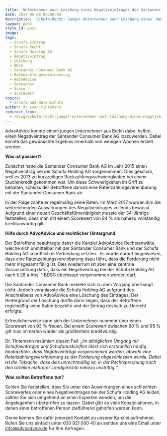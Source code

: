 ```yaml
---
title: 'Unternehmer nach Löschung eines Negativeintrages der Santander Consumer Bank AG wieder kreditwürdig'
date: 2017-05-08 00:00:00
description: 'Schufa-Recht: Junger Unternehmer nach Löschung eines  Negativeintrages der Santander Consumer Bank AG wieder kreditwürdig'
layout: post
style_id: post
image:
tags:
  - Schufa-Eintrag
  - Schufa-Recht
  - Schufa Holding AG
  - Negativeintrag
  - Löschung
  - BDSG
  - Santander Consumer Bank AG
  - Ratenzahlungsvereinbarung
  - AdovAdvice
  - Santander
  - Score
  - Scorewert
topics:
  - schufa-und-datenschutz
author: dr-sven-tintemann
redirect_from: 
  - /blog/schufa-recht-junger-unternehmer-nach-löschung-eines-negativeintrages-der-santander-consumer-bank-ag-wieder-kreditwürdig/
---
```



AdvoAdvice konnte einem jungen Unternehmer aus Berlin dabei helfen, einen Negativeintrag der Santander Consumer Bank AG loszuwerden. Dabei konnte das gewünschte Ergebnis innerhalb von wenigen Wochen erzielt werden.

**Was ist passiert?**

Zunächst hatte die Santander Consumer Bank AG im Jahr 2015 einen Negativeintrag bei der Schufa Holding AG vorgenommen. Dies geschah, weil es 2013 zu kurzzeitigen Rückzahlungsschwierigkeiten bei einem Studienkredit gekommen war. Um diese Schwierigkeiten im Griff zu behalten, schloss der Betroffene damals eine Ratenzahlungsvereinbarung mit der Santander Consumer Bank ab.

In der Folge zahlte er regelmäßig seine Raten. Im März 2017 wurden ihm die weitreichenden Auswirkungen des Negativeintrages vollends bewusst. Aufgrund einer neuen Geschäftsführertätigkeit musste der 34-Jährige feststellen, dass man mit einem Scorewert von 84 % als nahezu vollständig kreditunwürdig gilt.

**Hilfe durch AdvoAdvice und rechtlicher Hintergrund**

Der Betroffene beauftragte daher die Kanzlei AdvoAdvice Rechtsanwälte, welche sich unmittelbar mit der Santander Consumer Bank und der Schufa Holding AG schriftlich in Verbindung setzten.  Es wurde darauf hingewiesen, dass eine Ratenzahlungsvereinbarung dazu führt, dass die Forderung nicht mehr insgesamt fällig ist. Dies wiederrum ist aber eine zentrale Voraussetzung dafür, dass ein Negativeintrag bei der Schufa Holding AG nach § 28 a Abs. 1 BDSG überhaupt vorgenommen werden darf.

Die Santander Consumer Bank meldete sich zu dem Vorgang überhaupt nicht. Jedoch veranlasste die Schufa Holding AG aufgrund des Anschreibens von AdvoAdvice eine Löschung des Eintrages. Der Hintergrund der Löschung dürfte darin liegen, dass der Betroffene regelmäßig seine Raten bezahlte und der Eintrag deshalb zu Unrecht erfolgte.

Erfreulicherweise kann sich der Unternehmer nunmehr über einen Scorewert von 93 % freuen. Bei einem Scorewert zwischen 90 % und 95 % gilt man immerhin wieder als größtenteils kreditwürdig.

Dr. Tintemann resümiert diesen Fall: *„Im alltäglichen Umgang mit Schufaeinträgen und Schufaauskünften lässt sich erstaunlich häufig beobachten, dass Negativeinträge vorgenommen werden, obwohl eine Ratenzahlungsvereinbarung zu der Forderung abgeschlossen wurde. Dabei ist die Tatsache, dass dies unrechtmäßig ist, in der Rechtsprechung nach den Urteilen mehrerer Landgerichte nahezu unstrittig.“*

**Was sollten Betroffene tun?**

Sollten Sie feststellen, dass Sie unter den Auswirkungen eines schlechten Scorewertes oder eines Negativeintrages bei der Schufa Holding AG leiden, sollten Sie sich umgehend an einen Experten wenden, um die Angelegenheit überprüfen zu lassen. Dabei gibt es viele Konstellationen, in denen einer betroffenen Person zielführend geholfen werden kann.

Gerne können Sie dafür jederzeit Kontakt zu unserer Kanzlei aufnehmen. Rufen Sie uns einfach unter 030 921 000 40 an senden uns eine Email unter info@advoadvice.de für Ihre Anfragen.